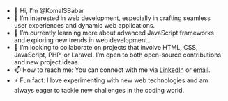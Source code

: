 
- 👋 Hi, I’m @KomalSBabar
- 👀 I’m interested in web development, especially in crafting seamless user experiences and dynamic web applications.
- 🌱 I’m currently learning more about advanced JavaScript frameworks and exploring new trends in web development.
- 💞️ I’m looking to collaborate on projects that involve HTML, CSS, JavaScript, PHP, or Laravel. I’m open to both open-source contributions and new project ideas.
- 📫 How to reach me: You can connect with me via [LinkedIn](https://www.linkedin.com/in/komal-babar-baa978322/) or [email](mailto:bkomal2704@gmail.com).
- ⚡ Fun fact: I love experimenting with new web technologies and am always eager to tackle new challenges in the coding world.
